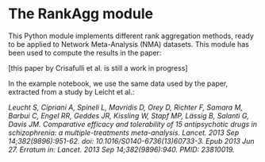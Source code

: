 # The RankAgg module
This Python module implements different rank aggregation methods, ready to be applied to Network Meta-Analysis (NMA) datasets. This module has been used to compute the results in the paper:

[this paper by Crisafulli et al. is still a work in progress]

In the example notebook, we use the same data used by the paper, extracted from a study by Leicht et al.:

*Leucht S, Cipriani A, Spineli L, Mavridis D, Orey D, Richter F, Samara M, Barbui C, Engel RR, Geddes JR, Kissling W, Stapf MP, Lässig B, Salanti G, Davis JM. Comparative efficacy and tolerability of 15 antipsychotic drugs in schizophrenia: a multiple-treatments meta-analysis. Lancet. 2013 Sep 14;382(9896):951-62. doi: 10.1016/S0140-6736(13)60733-3. Epub 2013 Jun 27. Erratum in: Lancet. 2013 Sep 14;382(9896):940. PMID: 23810019.*

